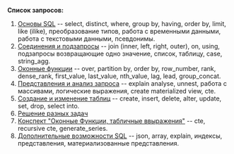 **Список запросов:**

1. [Основы SQL](https://github.com/annidkrieteav/sql_learn/blob/main/01_sql_basics.sql) -- select, distinct, where, group by, having, order by, limit, like (ilike), преобразование типов, работа с временными данными, работа с текстовыми данными, псевдонимы.
2. [Соединения и подзапросы](https://github.com/annidkrieteav/sql_learn/blob/main/02_sql_subqueries_joins.sql) -- join (inner, left, right, outer), on, using, подзапросы возвращающие одно значение, список, таблицу, case, string_agg.
2. [Оконные функции](https://github.com/annidkrieteav/sql_learn/blob/main/03_sql_window_funcs.sql) -- over, partition by, order by, row_number, rank, dense_rank, first_value, last_value, nth_value, lag, lead, group_concat.
2. [Представления и анализ запроса](https://github.com/annidkrieteav/sql_learn/blob/main/04_sql_explainanalyse_ctes.sql) -- explain analyse, unnest, работа с массивами, логические выражения, create materialized view, cte.
2. [Создание и изменение таблиц](https://github.com/annidkrieteav/sql_learn/blob/main/05_sql_ddl_dml.sql) -- create, insert, delete, alter, update, set, drop, select into.
2. [Решение разных задач](https://github.com/annidkrieteav/sql_learn/blob/main/05a_sql_ddl_dml_hw.sql)
2. [Конспект "Оконные Функции, табличные ввыражения"](https://github.com/annidkrieteav/sql_learn/blob/main/06_sql_summary_1.sql) -- cte, recursive cte, generate_series.
2. [Дополнительные возможности SQL](https://github.com/annidkrieteav/sql_learn/blob/main/06_sql_summary_2.sql) -- json, array, explain, индексы, представления, материализованные представления.
